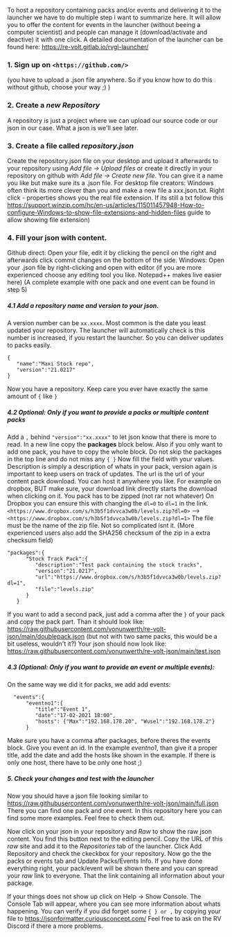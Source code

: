 To host a repository containing packs and/or events and delivering it to the launcher we have to do multiple step i want to summarize here. It will allow you to offer the content for events in the launcher (without beeing a computer scientist) and people can manage it (download/activate and deactive) it with one click.
A detailed documentation of the launcher can be found here: <https://re-volt.gitlab.io/rvgl-launcher/>

### 1. Sign up on `<https://github.com/>` 
(you have to upload a  .json file anywhere. So if you know how to do this without github, choose your way ;) )

### 2. Create a *new Repository* 
A repository is just a project where we can upload our source code or our json in our case. What a json is we'll see later.

### 3. Create a file called *repository.json* 
Create the repository.json file on your desktop and upload it afterwards to your repository using *Add file -> Upload files* or create it directly in your repository on github with *Add file -> Create new file*. You can give it a name you like but make sure its a .json file.
For desktop file creators: Windows often think its more clever than you and make a new file a xxx.json.txt. Right click - properties shows you the real file extension. If its still a txt follow this <https://support.winzip.com/hc/en-us/articles/115011457948-How-to-configure-Windows-to-show-file-extensions-and-hidden-files> guide to allow showing file extension)

### 4. Fill your json with content. 
Github direct: Open your file, edit it by clicking the pencil on the right and afterwards click commit changes on the bottom of the side.
Windows: Open your .json file by right-clicking and open with editor (if you are more experienced choose any editing tool you like. Notepad++ makes live easier here) (A complete example with one pack and one event can be found in step 5)

##### 4.1 Add a repository name and version to your json.
A version number can be `xx.xxxx`. Most common is the date you least updated your repository. The launcher will automatically check is this number is increased, if you restart the launcher. So you can deliver updates to packs easily.
```
{
   "name":"Maxi Stock repo",
   "version":"21.0217"
}
```
Now you have a repository. Keep care you ever have exactly the same amount of `{` like `}` 

##### 4.2 Optional: Only if you want to provide a packs or multiple content packs
Add a `,` behind `"version":"xx.xxxx"` to let json know that there is more to read.
In a new line copy the **packages** block below. Also if you only want to add one pack, you have to copy the whole block. Do not skip the packages in the top line and do not miss any `{ }`
Now fill the field with your values. Description is simply a description of whats in your pack, version again is important to keep users on track of updates. The url is the url of your content pack download. You can host it anywhere you like. For example on dropbox, BUT make sure, your download link directly starts the download when clicking on it. You pack has to be zipped (not rar not whatever) On Dropbox you can ensure this with changing the `dl=0` to `dl=1` in the link.
 `<https://www.dropbox.com/s/h3b5f1dvvca3w0b/levels.zip?dl=0>` --> `<https://www.dropbox.com/s/h3b5f1dvvca3w0b/levels.zip?dl=1>`
The file must be the name of the zip file. Not so complicated isnt it.
(More experienced users also add the SHA256 checksum of the zip in a extra checksum field)
```
"packages":{
      "Stock Track Pack":{
         "description":"Test pack containing the stock tracks",
         "version":"21.0217",
         "url":"https://www.dropbox.com/s/h3b5f1dvvca3w0b/levels.zip?dl=1",
         "file":"levels.zip"
      }
   }
```
If you want to add a second pack, just add a comma after the `}` of your pack and copy the pack part. Than it should look like: <https://raw.githubusercontent.com/vonunwerth/re-volt-json/main/doublepack.json> (but not with two same packs, this would be a bit useless, wouldn't it?)
Your json should now look like: <https://raw.githubusercontent.com/vonunwerth/re-volt-json/main/test.json>

##### 4.3 (Optional: Only if you want to provide an event or multiple events):
On the same way we did it for packs, we add add events:
```
  "events":{
      "eventno1":{
         "title":"Event 1",
         "date":"17-02-2021 18:00",
         "hosts": {"Max":"192.168.178.20", "Wusel":"192.168.178.2"}
      }
```
Make sure you have a comma after packages, before theres the events block.
Give you event an id. In the example *eventno1*, than give it a proper title, add the date and add the hosts like shown in the example. If there is only one host, there have to be only one host ;)

##### 5. Check your changes and test with the launcher
Now you should have a json file looking similar to <https://raw.githubusercontent.com/vonunwerth/re-volt-json/main/full.json>
There you can find one pack and one event. In this repository here you can find some more examples. Feel free to check them out.

Now click on your json in your repository and *Raw* to show the raw json content. You find this button next to the editing pencil.
Copy the URL of this *raw* site and add it to the *Repositories* tab of the launcher. Click Add Repository and check the ckeckbox for your repository. Now go the the packs or events tab and Update Packs/Events Info. If you have done everything right, your pack/event will be shown there and you can spread your *raw* link to everyone. That the link containing all information about your package.

If your things does not show up click on Help -> Show Console. The Console Tab will appear, where you can see more information about whats happening. You can verify if you did forget some `{ } or ,` by copying your file to <https://jsonformatter.curiousconcept.com/> Feel free to ask on the RV Discord if there a more problems.


